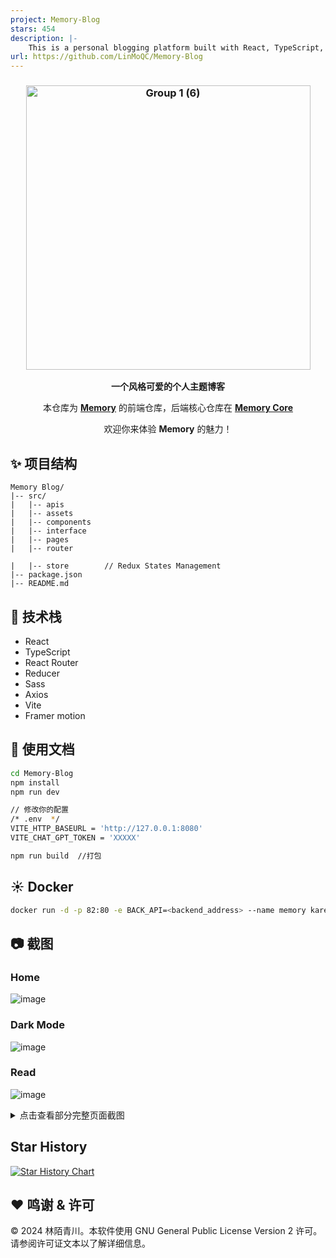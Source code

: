 ```yaml
---
project: Memory-Blog
stars: 454
description: |-
    This is a personal blogging platform built with React, TypeScript, and Spring Boot. 
url: https://github.com/LinMoQC/Memory-Blog
---
```


<h3 align="center"><img width="455" alt="Group 1 (6)" src="https://github.com/LinMoQC/Memory-Blog/assets/59323207/36d220c4-0d55-475f-abab-b25bad2ef6f1"></h3>

<p align="center"><strong>一个风格可爱的个人主题博客</strong></p>

<p align="center">本仓库为 <strong><a href="https://github.com/LinMoQC/Memory-Blog">Memory</a></strong> 的前端仓库，后端核心仓库在 <strong><a href="https://github.com/LinMoQC/Memory-Core">Memory Core</a></strong>  
</p>

<p align="center">欢迎你来体验 <strong>Memory</strong> 的魅力！ </p>

  
 ## :sparkles: 项目结构

```text
Memory Blog/
|-- src/
|   |-- apis
|   |-- assets
|   |-- components
|   |-- interface
|   |-- pages
|   |-- router

|   |-- store        // Redux States Management
|-- package.json
|-- README.md
```
  
 ## :wrench: 技术栈 

 - React
 - TypeScript
 - React Router
 - Reducer
 - Sass
 - Axios
 - Vite
 - Framer motion
  
 ## 📄 使用文档 
  
 ```bash
cd Memory-Blog
npm install
npm run dev

// 修改你的配置
/* .env  */
VITE_HTTP_BASEURL = 'http://127.0.0.1:8080'
VITE_CHAT_GPT_TOKEN = 'XXXXX'

npm run build  //打包
 ```
## ☀️ Docker
```bash
docker run -d -p 82:80 -e BACK_API=<backend_address> --name memory karensky/memory_blog:latest
```
  
 ## :camera: 截图 
  
### Home
![image](https://github.com/LinMoQC/Memory-Blog/assets/59323207/aa059596-aef0-496b-8003-4832cbd56ffa)

### Dark Mode
![image](https://github.com/LinMoQC/Memory-Blog/assets/59323207/9a3406d1-c5dd-492c-86ee-06ced76a50bb)

### Read
![image](https://github.com/LinMoQC/Memory-Blog/assets/59323207/161a71ab-6e47-4afd-a3eb-3669ee4a787a)


  
 <details> 
 <summary> 
 点击查看部分完整页面截图 
 </summary> 

### Login
![image](https://github.com/LinMoQC/Memory-Blog/assets/59323207/90c17b57-a5d5-46aa-80d5-e5103d2c9728)

### Admin
![image](https://github.com/LinMoQC/Memory-Blog/assets/59323207/7cddfac9-0ea2-4691-93dd-2a29640149ad)

</details>

## Star History 
  
 <a href="https://star-history.com/#aifuxi/fuxiaochen&Date"> 
  <picture> 
    <source media="(prefers-color-scheme: dark)" srcset="https://api.star-history.com/svg?repos=LinMoQC/Memory-Blog&type=Date&theme=dark" /> 
    <source media="(prefers-color-scheme: light)" srcset="https://api.star-history.com/svg?repos=LinMoQC/Memory-Blog&type=Date" /> 
    <img alt="Star History Chart" src="https://api.star-history.com/svg?repos=LinMoQC/Memory-Blog&type=Date" /> 
  </picture> 
 </a>
  
  
## :heart: 鸣谢 & 许可   
© 2024 林陌青川。本软件使用 GNU General Public License Version 2 许可。请参阅许可证文本以了解详细信息。

